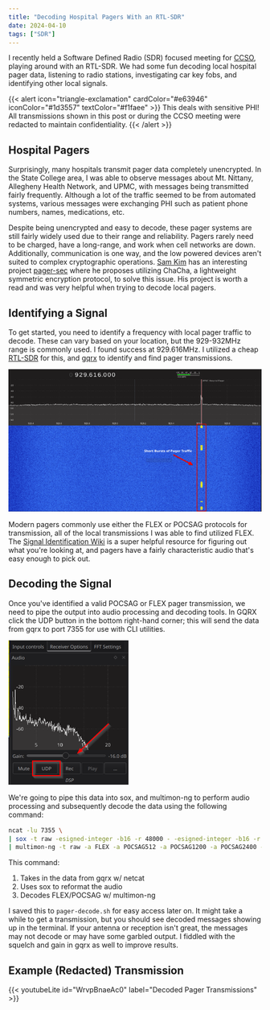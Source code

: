 ```yaml
---
title: "Decoding Hospital Pagers With an RTL-SDR"
date: 2024-04-10
tags: ["SDR"]
---
```


I recently held a Software Defined Radio (SDR) focused meeting for [CCSO](https://psuccso.org), playing around with an RTL-SDR. We had some fun decoding local hospital pager data, listening to radio stations, investigating car key fobs, and identifying other local signals.

{{< alert icon="triangle-exclamation" cardColor="#e63946" iconColor="#1d3557" textColor="#f1faee" >}}
This deals with sensitive PHI! All transmissions shown in this post or during the CCSO meeting were redacted to maintain confidentiality.
{{< /alert >}}

## Hospital Pagers

Surprisingly, many hospitals transmit pager data completely unencrypted. In the State College area, I was able to observe messages about Mt. Nittany, Allegheny Health Network, and UPMC, with messages being transmitted fairly frequently. Although a lot of the traffic seemed to be from automated systems, various messages were exchanging PHI such as patient phone numbers, names, medications, etc.

Despite being unencrypted and easy to decode, these pager systems are still fairly widely used due to their range and reliability. Pagers rarely need to be charged, have a long-range, and work when cell networks are down. Additionally, communication is one way, and the low powered devices aren't suited to complex cryptographic operations. [Sam Kim](https://www.samkim.io/#/) has an interesting project [pager-sec](https://github.com/sam-k/pager-sec) where he proposes utilizing ChaCha, a lightweight symmetric encryption protocol, to solve this issue. His project is worth a read and was very helpful when trying to decode local pagers.

## Identifying a Signal

To get started, you need to identify a frequency with local pager traffic to decode. These can vary based on your location, but the 929-932MHz range is commonly used. I found success at 929.616MHz. I utilized a cheap [RTL-SDR](https://www.rtl-sdr.com/buy-rtl-sdr-dvb-t-dongles/) for this, and [gqrx](https://www.gqrx.dk/) to identify and find pager transmissions.

![Pager Transmission](gqrx-pager.png)

Modern pagers commonly use either the FLEX or POCSAG protocols for transmission, all of the local transmissions I was able to find utilized FLEX. The [Signal Identification Wiki](https://www.sigidwiki.com/wiki/FLEX) is a super helpful resource for figuring out what you're looking at, and pagers have a fairly characteristic audio that's easy enough to pick out.

## Decoding the Signal

Once you've identified a valid POCSAG or FLEX pager transmission, we need to pipe the output into audio processing and decoding tools. In GQRX click the UDP button in the bottom right-hand corner; this will send the data from gqrx to port 7355 for use with CLI utilities.

![Gqrx UDP Button](gqrx-UDP-button.png)

We're going to pipe this data into sox, and multimon-ng to perform audio processing and subsequently decode the data using the following command:

```bash
ncat -lu 7355 \                              
| sox -t raw -esigned-integer -b16 -r 48000 - -esigned-integer -b16 -r 22050 -t raw - \
| multimon-ng -t raw -a FLEX -a POCSAG512 -a POCSAG1200 -a POCSAG2400 -
```

This command:

1. Takes in the data from gqrx w/ netcat
2. Uses sox to reformat the audio
3. Decodes FLEX/POCSAG w/ multimon-ng

I saved this to `pager-decode.sh` for easy access later on. It might take a while to get a transmission, but you should see decoded messages showing up in the terminal. If your antenna or reception isn't great, the messages may not decode or may have some garbled output. I fiddled with the squelch and gain in gqrx as well to improve results.

## Example (Redacted) Transmission

{{< youtubeLite id="WrvpBnaeAc0" label="Decoded Pager Transmissions" >}}
